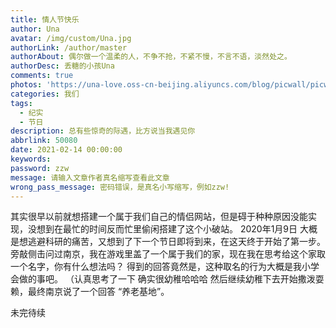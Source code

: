 ```yaml
---
title: 情人节快乐
author: Una
avatar: /img/custom/Una.jpg
authorLink: /author/master
authorAbout: 偶尔做一个温柔的人，不争不抢，不紧不慢，不言不语，淡然处之。
authorDesc: 丢糖的小孩Una
comments: true
photos: 'https://una-love.oss-cn-beijing.aliyuncs.com/blog/picwall/picwall_6.jpg'
categories: 我们
tags:
  - 纪实
  - 节日
description: 总有些惊奇的际遇，比方说当我遇见你
abbrlink: 50080
date: 2021-02-14 00:00:00
keywords:
password: zzw
message: 请输入文章作者真名缩写查看此文章
wrong_pass_message: 密码错误，是真名小写缩写，例如zzw!
---
```


其实很早以前就想搭建一个属于我们自己的情侣网站，但是碍于种种原因没能实现，没想到在最忙的时间反而忙里偷闲搭建了这个小破站。
2020年1月9日
大概是想逃避科研的痛苦，又想到了下一个节日即将到来，在这天终于开始了第一步。
旁敲侧击问过南京，我在游戏里盖了一个属于我们的家，现在我在思考给这个家取一个名字，你有什么想法吗？
得到的回答竟然是，这种取名的行为大概是我小学会做的事吧。
（认真思考了一下 确实很幼稚哈哈哈
然后继续幼稚下去开始撒泼耍赖，最终南京说了一个回答 “养老基地”。

未完待续